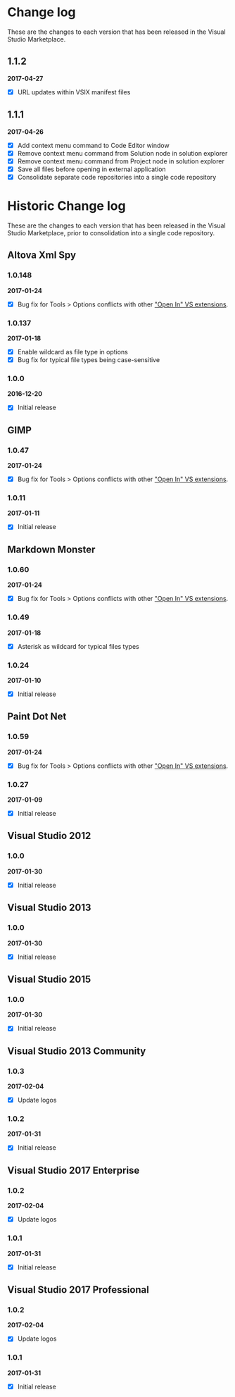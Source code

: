# Change log

These are the changes to each version that has been released in the Visual Studio Marketplace.

## 1.1.2
**2017-04-27** 
- [x] URL updates within VSIX manifest files

## 1.1.1 
**2017-04-26** 
- [x] Add context menu command to Code Editor window
- [x] Remove context menu command from Solution node in solution explorer
- [x] Remove context menu command from Project node in solution explorer
- [x] Save all files before opening in external application
- [x] Consolidate separate code repositories into a single code repository

# Historic Change log

These are the changes to each version that has been released in the Visual Studio Marketplace, prior to consolidation into a single code repository.

## Altova Xml Spy
### 1.0.148
**2017-01-24** 
- [x] Bug fix for Tools > Options conflicts with other ["Open In" VS extensions](https://marketplace.visualstudio.com/search?term=trevellick&target=VS&sortBy=Relevance).
### 1.0.137
**2017-01-18** 
- [x] Enable wildcard as file type in options
- [x] Bug fix for typical file types being case-sensitive
### 1.0.0
**2016-12-20** 
- [x] Initial release

## GIMP
### 1.0.47
**2017-01-24** 
- [x] Bug fix for Tools > Options conflicts with other ["Open In" VS extensions](https://marketplace.visualstudio.com/search?term=trevellick&target=VS&sortBy=Relevance).
### 1.0.11
**2017-01-11**
- [x] Initial release

## Markdown Monster
### 1.0.60
**2017-01-24** 
- [x] Bug fix for Tools > Options conflicts with other ["Open In" VS extensions](https://marketplace.visualstudio.com/search?term=trevellick&target=VS&sortBy=Relevance).
### 1.0.49
**2017-01-18** 
- [x] Asterisk as wildcard for typical files types
### 1.0.24
**2017-01-10** 
- [x] Initial release

## Paint Dot Net 
### 1.0.59
**2017-01-24**
- [x] Bug fix for Tools > Options conflicts with other ["Open In" VS extensions](https://marketplace.visualstudio.com/search?term=trevellick&target=VS&sortBy=Relevance).
### 1.0.27
**2017-01-09**
- [x] Initial release

## Visual Studio 2012 
### 1.0.0
**2017-01-30** 
- [x] Initial release

## Visual Studio 2013 
### 1.0.0
**2017-01-30** 
- [x] Initial release

## Visual Studio 2015
### 1.0.0
**2017-01-30** 
- [x] Initial release

## Visual Studio 2013 Community
### 1.0.3
**2017-02-04** 
- [x] Update logos
### 1.0.2
**2017-01-31** 
- [x] Initial release

## Visual Studio 2017 Enterprise
### 1.0.2
**2017-02-04** 
- [x] Update logos
### 1.0.1
**2017-01-31** 
- [x] Initial release

## Visual Studio 2017 Professional
### 1.0.2
**2017-02-04** 
- [x] Update logos
### 1.0.1
**2017-01-31** 
- [x] Initial release





<!--







FUTURE 
======

integrate with coverall.io & add unit test code coverage badge    
http://ngeor.net/2016/03/code-coverage-for-open-source-net-with-appveyor-and-coveralls/    
https://cetus.io/tim/Digging-in/    
https://coding.abel.nu/2016/06/code-coverage-on-github-prs-with-coveralls-io/    
https://refwarlockprog.wordpress.com/2015/10/17/my-experience-with-coverall-net-with-appveyor-ci/    
http://www.blog.ryanbartsch.com/2016/11/Code-coverage-with-Appveyor-and-Coveralls/    
https://coveralls.zendesk.com/hc/en-us/articles/203488029    
https://github.com/csmacnz/coveralls.net    
https://github.com/jdeering/coveralls.net

hide buttons based on file type (no gimp/pdn for txt files for example)

vs2017 upgrade

-->